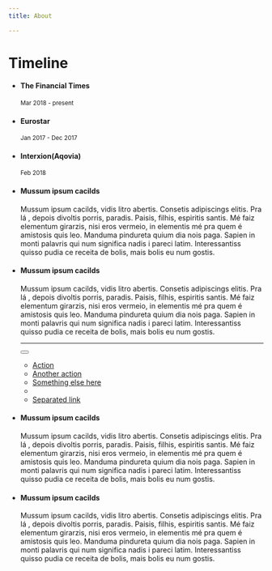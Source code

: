 ```yaml
---
title: About

---
```

<div class="container"> <div class="page-header"> <h1 id="timeline">Timeline</h1> </div> <ul class="timeline"> 
  
<li> <div class="timeline-panel"> <div class="timeline-heading"> <h4 class="timeline-title">The Financial Times</h4> 

<p><small class="text-muted"><i class="glyphicon glyphicon-time"></i>Mar 2018 - present</small></p> 
 
</div> <div class="timeline-body">
<p></p> </div> </div> </li> 

<li class="timeline-inverted">  <div class="timeline-panel"> <div class="timeline-heading"> <h4 class="timeline-title">Eurostar</h4> 
<p><small class="text-muted"><i class="glyphicon glyphicon-time"></i>Jan 2017 - Dec 2017</small></p> 
  
</div> <div class="timeline-body"> 
<p></p> </div> </div> </li> <li> 
  
<div class="timeline-panel"> <div class="timeline-heading"> <h4 class="timeline-title">Interxion(Aqovia)</h4> </div> <div class="timeline-body"> 
<p><small class="text-muted"><i class="glyphicon glyphicon-time"></i>Feb 2018</small></p> 
<p></p> </div> </div> </li> <li class="timeline-inverted"> <div class="timeline-panel"> <div class="timeline-heading"> <h4 class="timeline-title">Mussum ipsum cacilds</h4> </div> <div class="timeline-body"> <p>Mussum ipsum cacilds, vidis litro abertis. Consetis adipiscings elitis. Pra lá , depois divoltis porris, paradis. Paisis, filhis, espiritis santis. Mé faiz elementum girarzis, nisi eros vermeio, in elementis mé pra quem é amistosis quis leo. Manduma pindureta quium dia nois paga. Sapien in monti palavris qui num significa nadis i pareci latim. Interessantiss quisso pudia ce receita de bolis, mais bolis eu num gostis.</p> </div> </div> </li> <li> <div class="timeline-panel"> <div class="timeline-heading"> <h4 class="timeline-title">Mussum ipsum cacilds</h4> </div> <div class="timeline-body"> <p>Mussum ipsum cacilds, vidis litro abertis. Consetis adipiscings elitis. Pra lá , depois divoltis porris, paradis. Paisis, filhis, espiritis santis. Mé faiz elementum girarzis, nisi eros vermeio, in elementis mé pra quem é amistosis quis leo. Manduma pindureta quium dia nois paga. Sapien in monti palavris qui num significa nadis i pareci latim. Interessantiss quisso pudia ce receita de bolis, mais bolis eu num gostis.</p> <hr> <div class="btn-group"> <button type="button" class="btn btn-primary btn-sm dropdown-toggle" data-toggle="dropdown"> <i class="glyphicon glyphicon-cog"></i> <span class="caret"></span> </button> <ul class="dropdown-menu" role="menu"> <li><a href="#">Action</a></li> <li><a href="#">Another action</a></li> <li><a href="#">Something else here</a></li> <li class="divider"></li> <li><a href="#">Separated link</a></li> </ul> </div> </div> </div> </li> <li> <div class="timeline-panel"> <div class="timeline-heading"> <h4 class="timeline-title">Mussum ipsum cacilds</h4> </div> <div class="timeline-body"> <p>Mussum ipsum cacilds, vidis litro abertis. Consetis adipiscings elitis. Pra lá , depois divoltis porris, paradis. Paisis, filhis, espiritis santis. Mé faiz elementum girarzis, nisi eros vermeio, in elementis mé pra quem é amistosis quis leo. Manduma pindureta quium dia nois paga. Sapien in monti palavris qui num significa nadis i pareci latim. Interessantiss quisso pudia ce receita de bolis, mais bolis eu num gostis.</p> </div> </div> </li> <li class="timeline-inverted"><div class="timeline-panel"> <div class="timeline-heading"> <h4 class="timeline-title">Mussum ipsum cacilds</h4> </div> <div class="timeline-body"> <p>Mussum ipsum cacilds, vidis litro abertis. Consetis adipiscings elitis. Pra lá , depois divoltis porris, paradis. Paisis, filhis, espiritis santis. Mé faiz elementum girarzis, nisi eros vermeio, in elementis mé pra quem é amistosis quis leo. Manduma pindureta quium dia nois paga. Sapien in monti palavris qui num significa nadis i pareci latim. Interessantiss quisso pudia ce receita de bolis, mais bolis eu num gostis.</p> </div> </div> </li> </ul> </div>